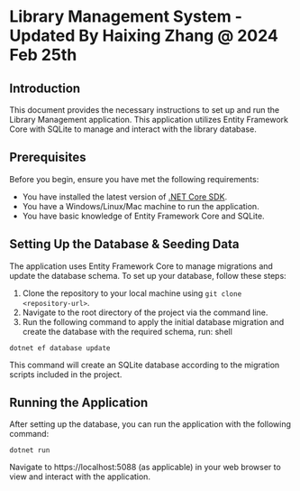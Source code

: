 # Library Management System - Updated By Haixing Zhang @ 2024 Feb 25th

## Introduction

This document provides the necessary instructions to set up and run the Library Management application. This application utilizes Entity Framework Core with SQLite to manage and interact with the library database.

## Prerequisites

Before you begin, ensure you have met the following requirements:

- You have installed the latest version of [.NET Core SDK](https://dotnet.microsoft.com/download).
- You have a Windows/Linux/Mac machine to run the application.
- You have basic knowledge of Entity Framework Core and SQLite.

## Setting Up the Database & Seeding Data

The application uses Entity Framework Core to manage migrations and update the database schema. To set up your database, follow these steps:

1. Clone the repository to your local machine using `git clone <repository-url>`.
2. Navigate to the root directory of the project via the command line.
3. Run the following command to apply the initial database migration and create the database with the required schema, run:
shell
```shell
dotnet ef database update
```
This command will create an SQLite database according to the migration scripts included in the project.

## Running the Application
After setting up the database, you can run the application with the following command:

```shell
dotnet run
```
Navigate to https://localhost:5088 (as applicable) in your web browser to view and interact with the application.


